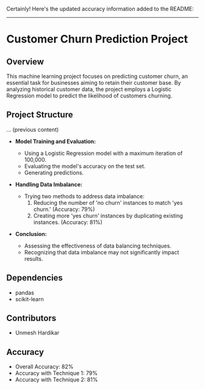 Certainly! Here's the updated accuracy information added to the README:

---

# Customer Churn Prediction Project

## Overview

This machine learning project focuses on predicting customer churn, an essential task for businesses aiming to retain their customer base. By analyzing historical customer data, the project employs a Logistic Regression model to predict the likelihood of customers churning.

## Project Structure

... (previous content)

- **Model Training and Evaluation:**
  - Using a Logistic Regression model with a maximum iteration of 100,000.
  - Evaluating the model's accuracy on the test set.
  - Generating predictions.

- **Handling Data Imbalance:**
  - Trying two methods to address data imbalance:
    1. Reducing the number of 'no churn' instances to match 'yes churn.' (Accuracy: 79%)
    2. Creating more 'yes churn' instances by duplicating existing instances. (Accuracy: 81%)

- **Conclusion:**
  - Assessing the effectiveness of data balancing techniques.
  - Recognizing that data imbalance may not significantly impact results.

## Dependencies

- pandas
- scikit-learn

## Contributors

- Unmesh Hardikar

## Accuracy

- Overall Accuracy: 82%
- Accuracy with Technique 1: 79%
- Accuracy with Technique 2: 81%
